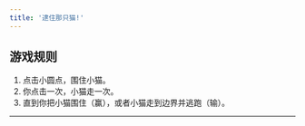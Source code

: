 ```yaml
---
title: '逮住那只猫!'
---
```

## 游戏规则

1. 点击小圆点，围住小猫。
2. 你点击一次，小猫走一次。
3. 直到你把小猫围住（赢），或者小猫走到边界并逃跑（输）。

---

<div id="catch-the-cat"></div>

<script src="https://js.121rh.com/js/phaser.min.js"></script>
<script src="https://js.121rh.com/js/catch-the-cat.js"></script>
<script defer="defer" src="https://js.121rh.com/js/catchGame.js"></script>


